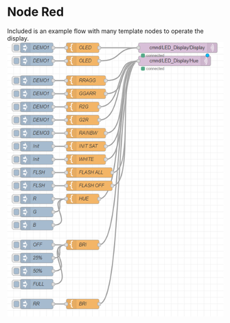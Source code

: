 # Node Red
Included is an example flow with many template nodes to operate the display.
![Example Flows](https://github.com/swinbkh/MQTT_LED_Display/blob/main/Images/NodeRed_Demo_Flow.png)
